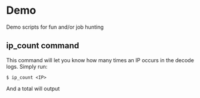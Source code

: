 # Demo
Demo scripts for fun and/or job hunting

## ip_count command
This command will let you know how many times an IP occurs in the decode logs.  Simply run:

 ```
$ ip_count <IP>
 ```

And a total will output

